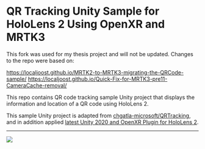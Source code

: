 QR Tracking Unity Sample for HoloLens 2 Using OpenXR and MRTK3
===

This fork was used for my thesis project and will not be updated.
Changes to the repo were based on:

https://localjoost.github.io/MRTK2-to-MRTK3-migrating-the-QRCode-sample/
https://localjoost.github.io/Quick-Fix-for-MRTK3-pre11-CameraCache-removal/

This repo contains QR code tracking sample Unity project that displays the information and location of a QR code using HoloLens 2.

This sample Unity project is adapted from [chgatla-microsoft/QRTracking](https://github.com/chgatla-microsoft/QRTracking), and in addition applied [latest Unity 2020 and OpenXR Plugin for HoloLens 2](https://docs.microsoft.com/en-us/windows/mixed-reality/develop/unity/openxr-getting-started).

---

![](Screenshot.png)
